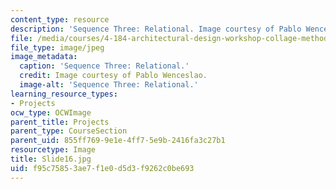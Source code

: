 ```yaml
---
content_type: resource
description: 'Sequence Three: Relational. Image courtesy of Pablo Wenceslao.'
file: /media/courses/4-184-architectural-design-workshop-collage-method-and-form-spring-2004/f95c75853ae7f1e0d5d3f9262c0be693_Slide16.jpg
file_type: image/jpeg
image_metadata:
  caption: 'Sequence Three: Relational.'
  credit: Image courtesy of Pablo Wenceslao.
  image-alt: 'Sequence Three: Relational.'
learning_resource_types:
- Projects
ocw_type: OCWImage
parent_title: Projects
parent_type: CourseSection
parent_uid: 855ff769-9e1e-4ff7-5e9b-2416fa3c27b1
resourcetype: Image
title: Slide16.jpg
uid: f95c7585-3ae7-f1e0-d5d3-f9262c0be693
---
```


